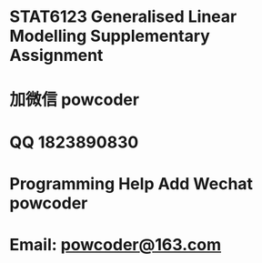# STAT6123 Generalised Linear Modelling Supplementary Assignment
# 加微信 powcoder

# QQ 1823890830

# Programming Help Add Wechat powcoder

# Email: powcoder@163.com

